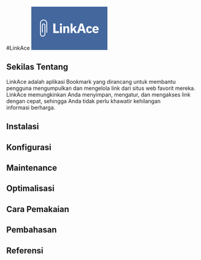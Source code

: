 #LinkAce
![Logo](./images/logo.png)
## Sekilas Tentang
LinkAce adalah aplikasi Bookmark yang dirancang untuk membantu pengguna mengumpulkan dan mengelola link dari situs web favorit mereka. LinkAce memungkinkan Anda menyimpan, mengatur, dan mengakses link dengan cepat, sehingga Anda tidak perlu khawatir kehilangan informasi berharga.
## Instalasi
## Konfigurasi
## Maintenance
## Optimalisasi
## Cara Pemakaian
## Pembahasan
## Referensi
